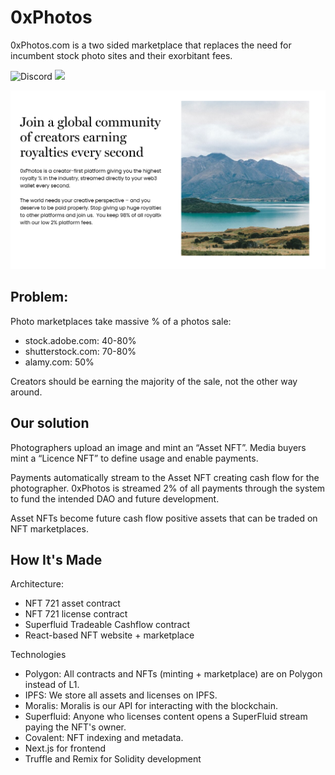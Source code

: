 # 0xPhotos

0xPhotos.com is a two sided marketplace that replaces the need for incumbent stock photo sites and their exorbitant fees.

![Discord](https://img.shields.io/discord/930179712762933308?label=Discord)
[![](https://img.shields.io/github/issues/ian/0xPhotos)](https://github.com/ian/0xPhotos/issues)

<img src="./GithubHero.png"/>

## Problem:

Photo marketplaces take massive % of a photos sale:

- stock.adobe.com: 40-80%
- shutterstock.com: 70-80%
- alamy.com: 50%

Creators should be earning the majority of the sale, not the other way around.

## Our solution

Photographers upload an image and mint an “Asset NFT”. Media buyers mint a “Licence NFT” to define usage and enable payments.

Payments automatically stream to the Asset NFT creating cash flow for the photographer. 0xPhotos is streamed 2% of all payments through the system to fund the intended DAO and future development.

Asset NFTs become future cash flow positive assets that can be traded on NFT marketplaces.

## How It's Made

Architecture:

- NFT 721 asset contract
- NFT 721 license contract
- Superfluid Tradeable Cashflow contract
- React-based NFT website + marketplace

Technologies

- Polygon: All contracts and NFTs (minting + marketplace) are on Polygon instead of L1.
- IPFS: We store all assets and licenses on IPFS.
- Moralis: Moralis is our API for interacting with the blockchain.
- Superfluid: Anyone who licenses content opens a SuperFluid stream paying the NFT's owner.
- Covalent: NFT indexing and metadata.
- Next.js for frontend
- Truffle and Remix for Solidity development
